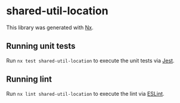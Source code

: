 # shared-util-location

This library was generated with [Nx](https://nx.dev).

## Running unit tests

Run `nx test shared-util-location` to execute the unit tests via [Jest](https://jestjs.io).

## Running lint

Run `nx lint shared-util-location` to execute the lint via [ESLint](https://eslint.org/).
